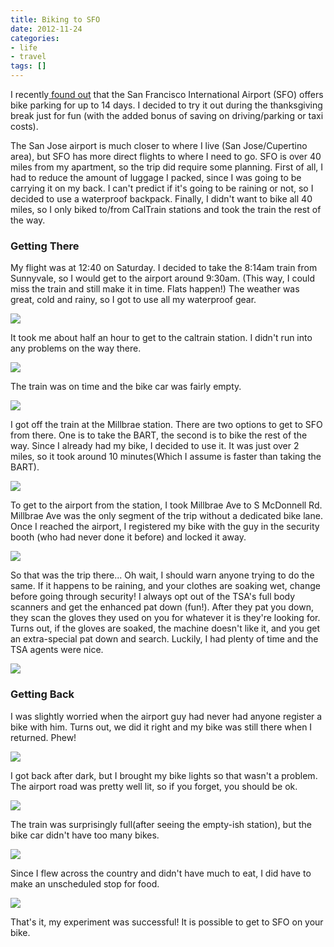 ```yaml
---
title: Biking to SFO
date: 2012-11-24
categories:
- life
- travel
tags: []
---
```

I recently<a href="http://www.flysfo.com/web/page/orphan/bicycle-parking/"> found out</a> that the San Francisco International Airport (SFO) offers bike parking for up to 14 days. I decided to try it out during the thanksgiving break just for fun (with the added bonus of saving on driving/parking or taxi costs).

The San Jose airport is much closer to where I live (San Jose/Cupertino area), but SFO has more direct flights to where I need to go. SFO is over 40 miles from my apartment, so the trip did require some planning. First of all, I had to reduce the amount of luggage I packed, since I was going to be carrying it on my back. I can't predict if it's going to be raining or not, so I decided to use a waterproof backpack. Finally, I didn't want to bike all 40 miles, so I only biked to/from CalTrain stations and took the train the rest of the way.

### Getting There

My flight was at 12:40 on Saturday. I decided to take the 8:14am train from Sunnyvale, so I would get to the airport around 9:30am. (This way, I could miss the train and still make it in time. Flats happen!) The weather was great, cold and rainy, so I got to use all my waterproof gear.

![](/images/wp/CIMG1026.jpg)

It took me about half an hour to get to the caltrain station. I didn't run into any problems on the way there.

![](/images/wp/IMG_0095.jpg)

The train was on time and the bike car was fairly empty.

![](/images/wp/IMG_0098.jpg)

I got off the train at the Millbrae station. There are two options to get to SFO from there. One is to take the BART, the second is to bike the rest of the way. Since I already had my bike, I decided to use it. It was just over 2 miles, so it took around 10 minutes(Which I assume is faster than taking the BART).

![](/images/wp/IMG_0100.jpg)

To get to the airport from the station, I took Millbrae Ave to S McDonnell Rd. Millbrae Ave was the only segment of the trip without a dedicated bike lane. Once I reached the airport, I registered my bike with the guy in the security booth (who had never done it before) and locked it away.

![](/images/wp/IMG_0101.jpg)

So that was the trip there... Oh wait, I should warn anyone trying to do the same. If it happens to be raining, and your clothes are soaking wet, change before going through security! I always opt out of the TSA's full body scanners and get the enhanced pat down (fun!). After they pat you down, they scan the gloves they used on you for whatever it is they're looking for. Turns out, if the gloves are soaked, the machine doesn't like it, and you get an extra-special pat down and search. Luckily, I had plenty of time and the TSA agents were nice.

![](/images/wp/IMG_0102.jpg)

### Getting Back

I was slightly worried when the airport guy had never had anyone register a bike with him. Turns out, we did it right and my bike was still there when I returned. Phew!

![](/images/wp/IMG_0131.jpg)

I got back after dark, but I brought my bike lights so that wasn't a problem. The airport road was pretty well lit, so if you forget, you should be ok.

![](/images/wp/IMG_0132.jpg)

The train was surprisingly full(after seeing the empty-ish station), but the bike car didn't have too many bikes.

![](/images/wp/IMG_0133.jpg)

Since I flew across the country and didn't have much to eat, I did have to make an unscheduled stop for food.

![](/images/wp/IMG_0134.jpg)

That's it, my experiment was successful! It is possible to get to SFO on your bike.
